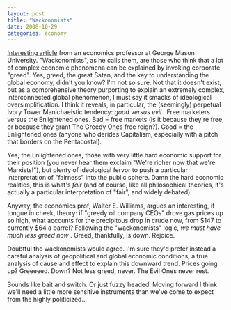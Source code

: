 ```yaml
---
layout: post
title: "Wackonomists"
date: 2008-10-29
categories: economy
---
```


[Interesting
article](http://www.statesman.com/opinion/content/editorial/stories/10/29/1029wackonomics_edit.html)
 from an economics professor at George Mason University. "Wackonomists", as he
calls them, are those who think that a lot of complex economic phenomena can be
explained by invoking corporate "greed". Yes, greed, the great Satan, and the
key to understanding the global economy, didn't you know? I'm not so sure. Not
that it doesn't exist, but as a comprehensive theory purporting to explain an
extremely complex, interconnected global phenomenon, I must say it smacks of
ideological oversimplification. I think it reveals, in particular, the
(seemingly) perpetual Ivory Tower Manichaeistic tendency: _good versus evil_ .
Free marketers versus the Enlightened ones. Bad = free markets (is it because
they're free, or because they grant The Greedy Ones free reign?). Good = the
Enlightened ones (anyone who derides Capitalism, especially with a pitch that
borders on the Pentacostal).

Yes, the Enlightened ones, those with very little hard economic support for
their position (you never hear them exclaim "We're richer now that we're
Marxists!"), but plenty of ideological fervor to push a particular
interpretation of "fairness" into the public sphere. Damn the hard economic
realities, this is what's _fair_ (and of course, like all philosophical
theories, it's actually a particular interpretation of "fair", and widely
debated). 

Anyway, the economics prof, Walter E. Williams, argues an interesting, if tongue
in cheek, theory: if "greedy oil company CEOs" drove gas prices up so high,
what accounts for the precipitous drop in crude now, from $147 to currently $64
a barrel? Following the "wackonomists" logic, _we must have much less greed
now_ . Greed, thankfully, is down. Rejoice. 

Doubtful the wackonomists would agree. I'm sure they'd prefer instead a careful
analysis of geopolitical and global economic conditions, a true analysis of
cause and effect to explain this downward trend. Prices going up? Greeeeed. 
Down? Not less greed, never. The Evil Ones never rest. 

Sounds like bait and switch. Or just fuzzy headed. Moving forward I think
we'll need a little more sensitive instruments than we've come to expect from
the highly
politicized...